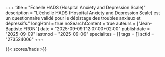 +++
title = "Échelle HADS (Hospital Anxiety and Depression Scale)"
description = "L’échelle HADS (Hospital Anxiety and Depression Scale) est un questionnaire validé pour le dépistage des troubles anxieux et dépressifs."
longHtml = true
noSearchContent = true
auteurs = ["Jean-Baptiste FRON"]
date = "2025-09-09T12:07:00+02:00"
publishdate = "2025-09-09"
lastmod = "2025-09-09"
specialites = []
tags = []
sctid = "273524006"
+++

{{< scores/hads >}}
